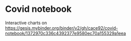 # Covid notebook

Interactive charts on https://gesis.mybinder.org/binder/v2/gh/cace92/covid-notebook/1372970c336c4392377e9580ec70a155329a1eea

